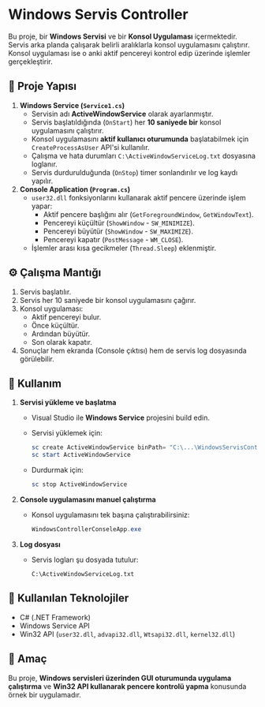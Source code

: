 # Windows Servis Controller

Bu proje, bir **Windows Servisi** ve bir **Konsol Uygulaması**
içermektedir. Servis arka planda çalışarak belirli aralıklarla konsol
uygulamasını çalıştırır. Konsol uygulaması ise o anki aktif pencereyi
kontrol edip üzerinde işlemler gerçekleştirir.

## 📌 Proje Yapısı

1.  **Windows Service (`Service1.cs`)**
    -   Servisin adı **ActiveWindowService** olarak ayarlanmıştır.
    -   Servis başlatıldığında (`OnStart`) her **10 saniyede bir**
        konsol uygulamasını çalıştırır.
    -   Konsol uygulamasını **aktif kullanıcı oturumunda** başlatabilmek
        için `CreateProcessAsUser` API'si kullanılır.
    -   Çalışma ve hata durumları `C:\ActiveWindowServiceLog.txt`
        dosyasına loglanır.
    -   Servis durdurulduğunda (`OnStop`) timer sonlandırılır ve log
        kaydı yapılır.
2.  **Console Application (`Program.cs`)**
    -   `user32.dll` fonksiyonlarını kullanarak aktif pencere üzerinde
        işlem yapar:
        -   Aktif pencere başlığını alır (`GetForegroundWindow`,
            `GetWindowText`).
        -   Pencereyi küçültür (`ShowWindow` - `SW_MINIMIZE`).
        -   Pencereyi büyütür (`ShowWindow` - `SW_MAXIMIZE`).
        -   Pencereyi kapatır (`PostMessage` - `WM_CLOSE`).
    -   İşlemler arası kısa gecikmeler (`Thread.Sleep`) eklenmiştir.

## ⚙️ Çalışma Mantığı

1.  Servis başlatılır.
2.  Servis her 10 saniyede bir konsol uygulamasını çağırır.
3.  Konsol uygulaması:
    -   Aktif pencereyi bulur.
    -   Önce küçültür.
    -   Ardından büyütür.
    -   Son olarak kapatır.
4.  Sonuçlar hem ekranda (Console çıktısı) hem de servis log dosyasında
    görülebilir.

## 🚀 Kullanım

1.  **Servisi yükleme ve başlatma**
    -   Visual Studio ile **Windows Service** projesini build edin.

    -   Servisi yüklemek için:

        ``` powershell
        sc create ActiveWindowService binPath= "C:\...\WindowsServisController.exe"
        sc start ActiveWindowService
        ```

    -   Durdurmak için:

        ``` powershell
        sc stop ActiveWindowService
        ```
2.  **Console uygulamasını manuel çalıştırma**
    -   Konsol uygulamasını tek başına çalıştırabilirsiniz:

        ``` powershell
        WindowsControllerConseleApp.exe
        ```
3.  **Log dosyası**
    -   Servis logları şu dosyada tutulur:

            C:\ActiveWindowServiceLog.txt

## 🔧 Kullanılan Teknolojiler

-   C# (.NET Framework)
-   Windows Service API
-   Win32 API (`user32.dll`, `advapi32.dll`, `Wtsapi32.dll`,
    `kernel32.dll`)

## 📖 Amaç

Bu proje, **Windows servisleri üzerinden GUI oturumunda uygulama
çalıştırma** ve **Win32 API kullanarak pencere kontrolü yapma**
konusunda örnek bir uygulamadır.
